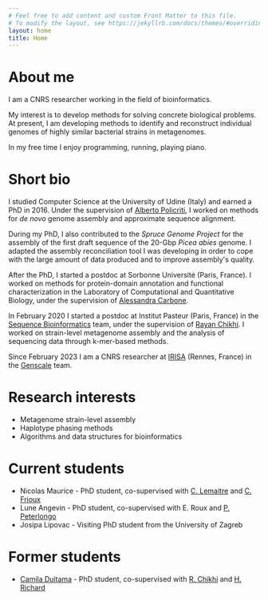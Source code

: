 ```yaml
---
# Feel free to add content and custom Front Matter to this file.
# To modify the layout, see https://jekyllrb.com/docs/themes/#overriding-theme-defaults
layout: home
title: Home
---
```


# About me

I am a CNRS researcher working in the field of bioinformatics.

My interest is to develop methods for solving concrete biological problems.
At present, I am developing methods to identify and reconstruct individual genomes of highly similar bacterial strains in metagenomes.

In my free time I enjoy programming, running, playing piano.


# Short bio

I studied Computer Science at the University of Udine (Italy) and earned a PhD in 2016.
Under the supervision of [Alberto Policriti](http://users.dimi.uniud.it/~alberto.policriti/), I worked on methods for *de novo* genome assembly and approximate sequence alignment.

During my PhD, I also contributed to the *Spruce Genome Project* for the assembly of the first draft sequence of the 20-Gbp *Picea abies* genome. 
I adapted the assembly reconciliation tool I was developing in order to cope with the large amount of data produced and to improve assembly's quality.

After the PhD, I started a postdoc at Sorbonne Université (Paris, France). I worked on methods for protein-domain annotation and functional characterization 
in the Laboratory of Computational and Quantitative Biology, under the supervision of [Alessandra Carbone](http://www.ihes.fr/~carbone/).

In February 2020 I started a postdoc at Institut Pasteur (Paris, France) in the [Sequence Bioinformatics](https://research.pasteur.fr/en/team/sequence-bioinformatics/) team, under the supervision of [Rayan Chikhi](http://rayan.chikhi.name). I worked on strain-level metagenome assembly and the analysis of sequencing data through k-mer-based methods.

Since February 2023 I am a CNRS researcher at [IRISA](https://www.irisa.fr) (Rennes, France) in the [Genscale](https://team.inria.fr/genscale/) team.

# Research interests

- Metagenome strain-level assembly
- Haplotype phasing methods
- Algorithms and data structures for bioinformatics

# Current students

- Nicolas Maurice - PhD student, co-supervised with [C. Lemaitre](https://people.rennes.inria.fr/Claire.Lemaitre/) and [C. Frioux](https://cfrioux.github.io)
- Lune Angevin - PhD student, co-supervised with E. Roux and [P. Peterlongo](https://people.rennes.inria.fr/Pierre.Peterlongo/)
- Josipa Lipovac - Visiting PhD student from the University of Zagreb

# Former students

- [Camila Duitama](https://camiladuitama.github.io/gradfolio/) - PhD student, co-supervised with [R. Chikhi](https://rayan.chikhi.name) and [H. Richard](http://www.lcqb.upmc.fr/hrichard)
